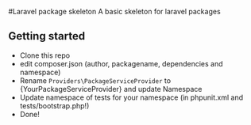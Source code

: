 #Laravel package skeleton
A basic skeleton for laravel packages

## Getting started

 - Clone this repo
 - edit composer.json (author, packagename, dependencies and namespace)
 - Rename `Providers\PackageServiceProvider` to {YourPackageServiceProvider} and update Namespace
 - Update namespace of tests for your namespace (in phpunit.xml and tests/bootstrap.php!)
 - Done!
